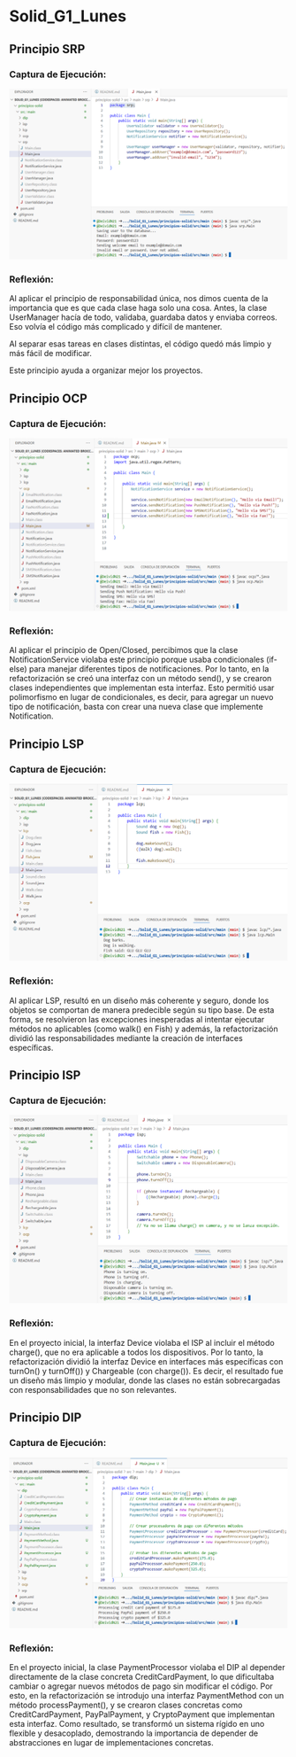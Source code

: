 # Solid_G1_Lunes

## Principio SRP

### Captura de Ejecución:
![Imagen](https://github.com/DeividN21/Solid_G1_Lunes/blob/main/Ejecuci%C3%B3n_SRP.png?raw=true)

### Reflexión:
Al aplicar el principio de responsabilidad única, nos dimos cuenta de la importancia que es que cada clase haga solo una cosa. Antes, la clase UserManager hacía de todo, validaba, guardaba datos y enviaba correos. Eso volvía el código más complicado y difícil de mantener.
 
Al separar esas tareas en clases distintas, el código quedó más limpio y más fácil de modificar.
 
Este principio ayuda a organizar mejor los proyectos.


## Principio OCP

### Captura de Ejecución:
![Imagen](https://github.com/DeividN21/Solid_G1_Lunes/blob/main/Ejecuci%C3%B3n_OCP.png?raw=true)

### Reflexión:
Al aplicar el principio de Open/Closed, percibimos que la clase NotificationService violaba este principio porque usaba condicionales (if-else) para manejar diferentes tipos de notificaciones. Por lo tanto, en la refactorización se creó una interfaz con un método send(), y se crearon clases independientes que implementan esta interfaz. Esto permitió usar polimorfismo en lugar de condicionales, es decir, para agregar un nuevo tipo de notificación, basta con crear una nueva clase que implemente Notification.

## Principio LSP

### Captura de Ejecución:
![Imagen](https://github.com/DeividN21/Solid_G1_Lunes/blob/main/Ejecuci%C3%B3n_LSP.png?raw=true)

### Reflexión:
Al aplicar LSP, resultó en un diseño más coherente y seguro, donde los objetos se comportan de manera predecible según su tipo base. De esta forma, se resolvieron las excepciones inesperadas al intentar ejecutar métodos no aplicables (como walk() en Fish) y además, la refactorización dividió las responsabilidades mediante la creación de interfaces específicas.


## Principio ISP

### Captura de Ejecución:
![Imagen](https://github.com/DeividN21/Solid_G1_Lunes/blob/main/Ejecuci%C3%B3n_ISP.png?raw=true)

### Reflexión:
En el proyecto inicial, la interfaz Device violaba el ISP al incluir el método charge(), que no era aplicable a todos los dispositivos. Por lo tanto, la refactorización dividió la interfaz Device en interfaces más específicas con turnOn() y turnOff()) y Chargeable (con charge()). Es decir, el resultado fue un diseño más limpio y modular, donde las clases no están sobrecargadas con responsabilidades que no son relevantes.


## Principio DIP

### Captura de Ejecución:
![Imagen](https://github.com/DeividN21/Solid_G1_Lunes/blob/main/Ejecuci%C3%B3n_DIP.png?raw=true)

### Reflexión:
En el proyecto inicial, la clase PaymentProcessor violaba el DIP al depender directamente de la clase concreta CreditCardPayment, lo que dificultaba cambiar o agregar nuevos métodos de pago sin modificar el código. Por esto, en la refactorización se introdujo una interfaz PaymentMethod con un método processPayment(), y se crearon clases concretas como CreditCardPayment, PayPalPayment, y CryptoPayment que implementan esta interfaz. Como resultado, se transformó un sistema rígido en uno flexible y desacoplado, demostrando la importancia de depender de abstracciones en lugar de implementaciones concretas.

